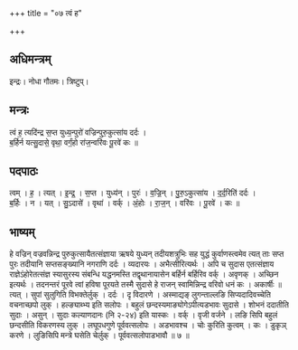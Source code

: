 +++
title = "०७ त्वं ह"

+++
## अधिमन्त्रम्
इन्द्रः। नोधा गौतमः। त्रिष्टुप्।

## मन्त्रः
त्वं ह॒ त्यदि॑न्द्र स॒प्त युध्य॒न्पुरो॑ वज्रिन्पुरु॒कुत्सा॑य दर्दः ।  
ब॒र्हिर्न यत्सु॒दासे॒ वृथा॒ वर्गं॒हो रा॑ज॒न्वरि॑वः पू॒रवे॑ कः ॥

## पदपाठः
त्वम् । ह॒ । त्यत् । इ॒न्द्र॒ । स॒प्त । युध्य॑न् । पुरः॑ । व॒ज्रि॒न् । पु॒रु॒ऽकुत्सा॑य । द॒र्द॒रिति॑ दर्दः ।  
ब॒र्हिः । न । यत् । सु॒ऽदासे॑ । वृथा॑ । वर्क् । अं॒होः । रा॒ज॒न् । वरि॑वः । पू॒रवे॑ । कः ॥

## भाष्यम्
हे वज्रिन् वज्रवन्निन्द्र पुरुकुत्सायैतत्संज्ञाया ऋषये युध्यन् तदीयशत्रुभिः सह युद्धं कुर्वाणस्त्वमेव त्यत् ताः सप्त पुरः तदीयानि सप्तसङ्ख्यानि नगराणि दर्दः । व्यदारयः । अभैत्सीरित्यर्थः । अपि च सुदास एतत्संज्ञाय राज्ञेऽंहोरेतत्संज्ञ स्यासुरस्य संबन्धि यद्धनमस्ति तद्वृथानायासेन बर्हिर्न बर्हिरिव वर्क् । अवृणक् । अच्छिन इत्यर्थः । तदनन्तरं पूरवे त्वां हविषा पूरयते तस्मै सुदासे हे राजन् स्वामिन्निन्द्र वरिवो धनं कः । अकार्षीः ॥ त्यत् । सुपां सुलुगिति विभक्तेर्लुक् । दर्दः । दृ विदारणे । अस्माद्यङ् लुगन्ताल्लङि सिप्यदादिवच्चेति वचनाच्छपो लुक् । हल्ङ्याब्भ्य इति सलोपः । बहुलं छन्दस्यमाङ्योगेऽपीत्यडभावः सुदासे । शोभनं ददातीति सुदाः । असुन् । सुदाः कल्याणदानः (नि २-२४) इति यास्कः । वर्क् । वृजी वर्जने । लङि सिपि बहुलं छन्दसीति विकरणस्य लुक् । लघूपधगुणे पूर्ववत्सलोपः । अडभावश्च । चोः कुरिति कुत्वम् । कः । डुकृञ् करणे । लुङिसिपि मन्त्रे घसेति चेर्लुक् । पूर्ववत्सलोपाडभावौ ॥ ७ ॥